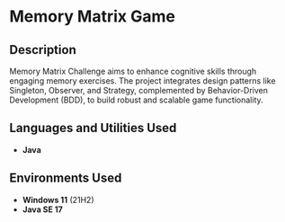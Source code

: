 <h1>Memory Matrix Game</h1>

 <!--### [YouTube Demonstration](https://youtu.be/7eJexJVCqJo) -->

<h2>Description</h2>
Memory Matrix Challenge aims to enhance cognitive skills through engaging memory exercises. The project integrates design patterns like Singleton, Observer, and Strategy, complemented by Behavior-Driven Development (BDD), to build robust and scalable game functionality.
<br />


<h2>Languages and Utilities Used</h2>

- <b>Java</b> 

<h2>Environments Used </h2>

- <b>Windows 11</b> (21H2)
- <b>Java SE 17</b>

<!--
 ```diff
- text in red
+ text in green
! text in orange
# text in gray
@@ text in purple (and bold)@@
```
--!>
